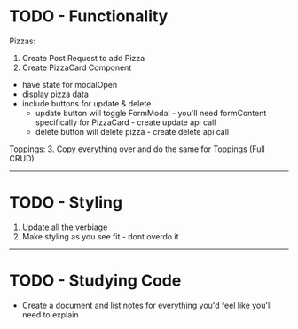 # TODO - Functionality
Pizzas:
1. Create Post Request to add Pizza 
2. Create PizzaCard Component
- have state for modalOpen
- display pizza data
- include buttons for update & delete
    - update button will toggle FormModal - you'll need formContent specifically for PizzaCard - create update api call
    - delete button will delete pizza - create delete api call

Toppings:
3. Copy everything over and do the same for Toppings (Full CRUD)

-------

# TODO - Styling
1. Update all the verbiage
2. Make styling as you see fit - dont overdo it

--------

# TODO - Studying Code
- Create a document and list notes for everything you'd feel like you'll need to explain
